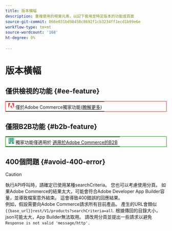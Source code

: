 ```yaml
---
title: 版本橫幅
description: 重複使用的視覺元素，以記下套用至特定版本的功能或頁面
source-git-commit: 066e031bd98458c8692f1cb3234ff1ecd1b99e6e
workflow-type: tm+mt
source-wordcount: '168'
ht-degree: 0%

---
```


# 版本橫幅

## 僅供檢視的功能 {#ee-feature}

<table style="border:1px solid red">
<tr><td><img alt="Adobe Commerce功能" src="../assets/adobe-logo.svg" width="20" height="20" /> 僅於Adobe Commerce獨家功能(<a href="https://experienceleague.adobe.com/docs/commerce-admin/user-guides/home.html#product-editions">瞭解更多</a>)</td></tr>
</table>

## 僅限B2B功能 {#b2b-feature}

<table style="border:1px solid green">
<tr><td><img alt="Adobe Commerce功能" src="../assets/b2b.svg" width="20" height="20" /> 獨家功能僅適用於 <a href="https://experienceleague.adobe.com/docs/commerce-admin/b2b/guide-overview.html">適用於Adobe Commerce的B2B</a></td></tr>
</table>

## 400個問題 {#avoid-400-error}

>[!CAUTION]
>
>執行API呼叫時，請確定已使用某種searchCriteria。 您也可以考慮使用分頁。 如果Adobe Commerce的結果太大，可能會符合Adobe Developer App Builder容量，並導致檔案意外結束。 這會導致400錯誤的回應結果。\
> 例如，假設需要向Adobe Commerce請求所有目前產品。 產生的URL會類似 `{{base_url}}rest/V1/products?searchCriteria=all`. 根據傳回的目錄大小，json可能太大，App Builder無法取用。 請改用分頁並提出一些請求以避免 `Response is not valid 'message/http'.`
